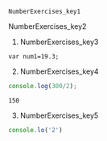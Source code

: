 ```ngMeta
NumberExercises_key1
```

NumberExercises_key2


1. NumberExercises_key3
```solution
var num1=19.3;
```

2. NumberExercises_key4
```javascript
console.log(300/2); 
```
```solution
150
```
        
3. NumberExercises_key5
```javascript
console.lo('2')
```

